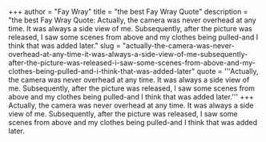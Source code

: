 +++
author = "Fay Wray"
title = "the best Fay Wray Quote"
description = "the best Fay Wray Quote: Actually, the camera was never overhead at any time. It was always a side view of me. Subsequently, after the picture was released, I saw some scenes from above and my clothes being pulled-and I think that was added later."
slug = "actually-the-camera-was-never-overhead-at-any-time-it-was-always-a-side-view-of-me-subsequently-after-the-picture-was-released-i-saw-some-scenes-from-above-and-my-clothes-being-pulled-and-i-think-that-was-added-later"
quote = '''Actually, the camera was never overhead at any time. It was always a side view of me. Subsequently, after the picture was released, I saw some scenes from above and my clothes being pulled-and I think that was added later.'''
+++
Actually, the camera was never overhead at any time. It was always a side view of me. Subsequently, after the picture was released, I saw some scenes from above and my clothes being pulled-and I think that was added later.

